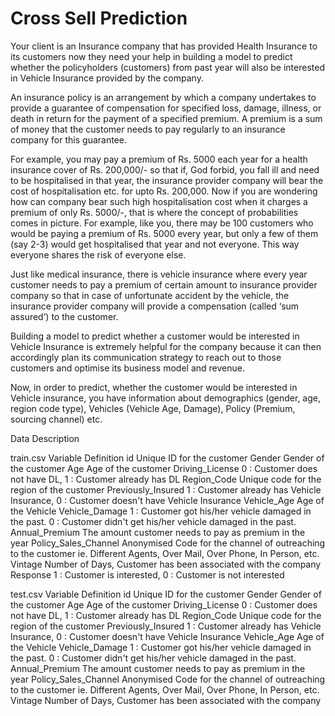 # Cross Sell Prediction

Your client is an Insurance company that has provided Health Insurance to its customers now they need your help in building a model to predict whether the policyholders (customers) from past year will also be interested in Vehicle Insurance provided by the company.

An insurance policy is an arrangement by which a company undertakes to provide a guarantee of compensation for specified loss, damage, illness, or death in return for the payment of a specified premium. A premium is a sum of money that the customer needs to pay regularly to an insurance company for this guarantee.

For example, you may pay a premium of Rs. 5000 each year for a health insurance cover of Rs. 200,000/- so that if, God forbid, you fall ill and need to be hospitalised in that year, the insurance provider company will bear the cost of hospitalisation etc. for upto Rs. 200,000. Now if you are wondering how can company bear such high hospitalisation cost when it charges a premium of only Rs. 5000/-, that is where the concept of probabilities comes in picture. For example, like you, there may be 100 customers who would be paying a premium of Rs. 5000 every year, but only a few of them (say 2-3) would get hospitalised that year and not everyone. This way everyone shares the risk of everyone else.

Just like medical insurance, there is vehicle insurance where every year customer needs to pay a premium of certain amount to insurance provider company so that in case of unfortunate accident by the vehicle, the insurance provider company will provide a compensation (called ‘sum assured’) to the customer.

Building a model to predict whether a customer would be interested in Vehicle Insurance is extremely helpful for the company because it can then accordingly plan its communication strategy to reach out to those customers and optimise its business model and revenue. 

Now, in order to predict, whether the customer would be interested in Vehicle insurance, you have information about demographics (gender, age, region code type), Vehicles (Vehicle Age, Damage), Policy (Premium, sourcing channel) etc.

 

Data Description

train.csv
Variable	Definition
id	Unique ID for the customer
Gender	Gender of the customer
Age
Age of the customer
Driving_License	0 : Customer does not have DL, 1 : Customer already has DL
Region_Code	Unique code for the region of the customer
Previously_Insured	1 : Customer already has Vehicle Insurance, 0 : Customer doesn't have Vehicle Insurance
Vehicle_Age	Age of the Vehicle 
Vehicle_Damage
1 : Customer got his/her vehicle damaged in the past.
0 : Customer didn't get his/her vehicle damaged in the past.
Annual_Premium	The amount customer needs to pay as premium in the year
Policy_Sales_Channel	Anonymised Code for the channel of outreaching to the customer ie. Different Agents, Over Mail, Over Phone, In Person, etc.
Vintage	Number of Days, Customer has been associated with the company
Response	1 :  Customer is interested, 0 : Customer is not interested


test.csv
Variable	Definition
id	Unique ID for the customer
Gender	Gender of the customer
Age
Age of the customer
Driving_License	0 : Customer does not have DL, 1 : Customer already has DL
Region_Code	Unique code for the region of the customer
Previously_Insured	1 : Customer already has Vehicle Insurance, 0 : Customer doesn't have Vehicle Insurance
Vehicle_Age	Age of the Vehicle 
Vehicle_Damage
1 : Customer got his/her vehicle damaged in the past.
0 : Customer didn't get his/her vehicle damaged in the past.
Annual_Premium	The amount customer needs to pay as premium in the year
Policy_Sales_Channel	Anonymised Code for the channel of outreaching to the customer ie. Different Agents, Over Mail, Over Phone, In Person, etc.
Vintage	Number of Days, Customer has been associated with the company
